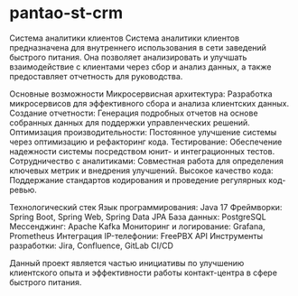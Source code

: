 # pantao-st-crm
Система аналитики клиентов
Система аналитики клиентов предназначена для внутреннего использования в сети заведений быстрого питания. Она позволяет анализировать и улучшать взаимодействие с клиентами через сбор и анализ данных, а также предоставляет отчетность для руководства.

Основные возможности
Микросервисная архитектура: Разработка микросервисов для эффективного сбора и анализа клиентских данных.
Создание отчетности: Генерация подробных отчетов на основе собранных данных для поддержки управленческих решений.
Оптимизация производительности: Постоянное улучшение системы через оптимизацию и рефакторинг кода.
Тестирование: Обеспечение надежности системы посредством юнит- и интеграционных тестов.
Сотрудничество с аналитиками: Совместная работа для определения ключевых метрик и внедрения улучшений.
Высокое качество кода: Поддержание стандартов кодирования и проведение регулярных код-ревью.

Технологический стек
Язык программирования: Java 17
Фреймворки: Spring Boot, Spring Web, Spring Data JPA
База данных: PostgreSQL
Мессенджинг: Apache Kafka
Мониторинг и логирование: Grafana, Prometheus
Интеграция IP-телефонии: FreePBX API
Инструменты разработки: Jira, Confluence, GitLab CI/CD

Данный проект является частью инициативы по улучшению клиентского опыта и эффективности работы контакт-центра в сфере быстрого питания.
